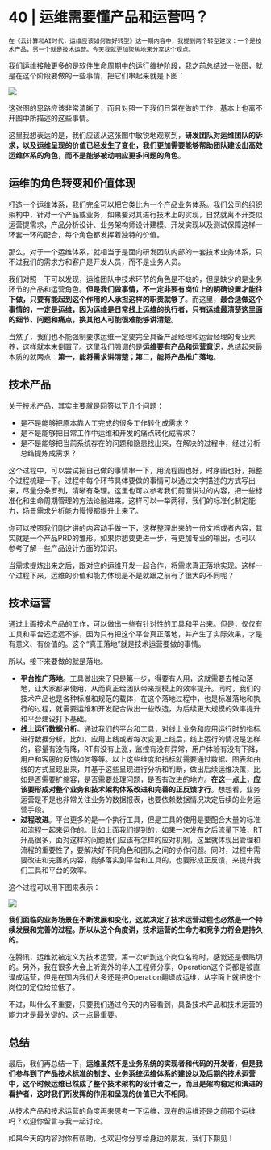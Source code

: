 # 40 | 运维需要懂产品和运营吗？

    在《云计算和AI时代，运维应该如何做好转型》这一期内容中，我提到两个转型建议：一个是技术产品，另一个就是技术运营。今天我就更加聚焦地来分享这个观点。

我们运维接触更多的是软件生命周期中的运行维护阶段，我之前总结过一张图，就是在这个阶段要做的一些事情，把它们串起来就是下图：

![](https://static001.geekbang.org/resource/image/c1/59/c1677c6e269fa32f94512d6e1767c059.jpeg)

这张图的思路应该非常清晰了，而且对照一下我们日常在做的工作，基本上也离不开图中所描述的这些事情。

这里我想表达的是，我们应该从这张图中敏锐地观察到，**研发团队对运维团队的诉求，以及运维呈现的价值已经发生了变化，我们更加需要能够帮助团队建设出高效运维体系的角色，而不是能够被动响应更多问题的角色**。

## 运维的角色转变和价值体现

打造一个运维体系，我们完全可以把它类比为一个产品业务体系。我们公司的组织架构中，针对一个产品或业务，如果要对其进行技术上的实现，自然就离不开类似运营提需求，产品分析设计、业务架构师设计建模、开发实现以及测试保障这样一环套一环的配合，每个角色都发挥着独特的价值。

那么，对于一个运维体系，就相当于是面向研发团队内部的一套技术业务体系，只不过我们的需求方和客户是开发人员，而不是业务人员。

我们对照一下可以发现，运维团队中技术环节的角色是不缺的，但是缺少的是业务环节的产品和运营角色。**但是我们做事情，不一定非要有岗位上的明确设置才能往下做，只要有能起到这个作用的人承担这样的职责就够了**。而这里，**最合适做这个事情的，一定是运维，因为运维是日常线上运维的执行者，只有运维最清楚这里面的细节、问题和痛点，换其他人可能很难能够讲清楚**。

当然了，我们也不能强制要求运维一定要完全具备产品经理和运营经理的专业素养，这样就本末倒置了。这里我们强调的是**运维要有产品和运营意识**，总结起来最本质的就两点：**第一，能将需求讲清楚；第二，能将产品推广落地**。

## 技术产品

关于技术产品，其实主要就是回答以下几个问题：

*   是不是能够把原本靠人工完成的很多工作转化成需求？
*   是不是能够把日常工作中运维和开发的痛点转化成需求？
*   是不是能够把当前系统存在的问题和隐患找出来，在解决的过程中，经过分析总结提炼成需求？

这个过程中，可以尝试把自己做的事情串一下，用流程图也好，时序图也好，把整个过程梳理一下。过程中每个环节具体要做的事情可以通过文字描述的方式写出来，尽量分条罗列，清晰有条理。这里也可以参考我们前面讲过的内容，把一些标准化和生命周期管理的方法论融进来。这样可以一举两得，我们的标准化制定能力，场景需求分析能力慢慢都提升上来了。

你可以按照我们刚才讲的内容动手做一下，这样整理出来的一份文档或者内容，其实就是一个产品PRD的雏形。如果你想要更进一步，有更加专业的输出，也可以参考了解一些产品设计方面的知识。

当需求提炼出来之后，跟对应的运维开发一起合作，将需求真正落地实现。这样一个过程下来，运维的价值和能力体现是不是就跟之前有了很大的不同呢？

## 技术运营

通过上面技术产品的工作，可以做出一些有针对性的工具和平台来。但是，仅仅有工具和平台还远远不够，因为只有把这个平台真正落地，并产生了实际效果，才是有意义、有价值的。这个“真正落地”就是技术运营要做的事情。

所以，接下来要做的就是落地。

*   **平台推广落地**。工具做出来了只是第一步，得要有人用，这就需要去推动落地，让大家都来使用，从而真正给团队带来规模上的效率提升。同时，我们的技术产品也是各种标准和规范的载体，在这个落地过程中，也是标准落地和执行的过程，就需要运维和开发配合做出一些改造，为后续更大规模的效率提升和平台建设打下基础。
*   **线上运行数据分析**。通过我们的平台和工具，对线上业务和应用运行时的指标进行数据分析。比如，应用上线或者每次变更上线后，线上运行的情况是怎样的，容量有没有降，RT有没有上涨，监控有没有异常，用户体验有没有下降，用户和客服的反馈如何等等。以上这些维度和指标就需要通过数据、图表和曲线的方式呈现出来，并基于这些呈现进行分析和判断，做出后续运维决策，比如是否需要扩缩容，是否需要处理问题，是否有改进的地方。**在这一点上，应该要形成对整个业务和技术架构体系改进和完善的正反馈才行**。想想看，业务运营是不是也非常关注业务的数据报表，也要依赖数据情况决定后续的业务运营手段。
*   **过程改进**。平台更多的是一个执行工具，但是工具的使用是要配合大量的标准和流程一起来运作的。比如上面我们提到的，如果一次发布之后流量下降，RT升高很多，面对这样的问题我们应该有怎样的应对机制，这里就体现出管理和流程的重要性了，要解决好不同角色和团队之间的协作问题。同时，过程中需要改进和完善的内容，能够落实到平台和工具的，也要形成正反馈，来提升我们工具和平台的效率。

这个过程可以用下图来表示：

![](https://static001.geekbang.org/resource/image/c5/b9/c506e74c3728f120c09243d976ac2ab9.jpeg)

**我们面临的业务场景在不断发展和变化，这就决定了技术运营过程也必然是一个持续发展和完善的过程。所以从这个角度讲，技术运营的生命力和竞争力将会是持久的**。

在腾讯，运维就被定义为技术运营，第一次听到这个岗位名称时，感觉还是很贴切的。另外，我在很多大会上听海外的华人工程师分享，Operation这个词都是被直译成运营，但是在国内我们大多还是把Operation翻译成运维，从字面上就把这个岗位的定位给拉低了。

不过，叫什么不重要，只要我们通过今天的内容看到，具备技术产品和技术运营的能力才是最关键的，这一点最重要。

## 总结

最后，我们再总结一下，**运维虽然不是业务系统的实现者和代码的开发者，但是我们参与到了产品技术标准的制定、业务系统运维体系的建设以及后期的技术运营中，这个时候运维已然成了整个技术架构的设计者之一，而且是架构稳定和演进的看护者，这时我们所发挥的作用和呈现的价值已大不相同**。

从技术产品和技术运营的角度再来思考一下运维，现在的运维还是之前那个运维吗？欢迎你留言与我一起讨论。

如果今天的内容对你有帮助，也欢迎你分享给身边的朋友，我们下期见！
    